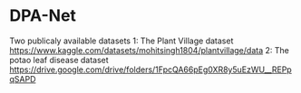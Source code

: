 # DPA-Net
Two publicaly available datasets
1: The Plant Village dataset  https://www.kaggle.com/datasets/mohitsingh1804/plantvillage/data
2: The potao leaf disease dataset https://drive.google.com/drive/folders/1FpcQA66pEg0XR8y5uEzWU__REPpqSAPD
